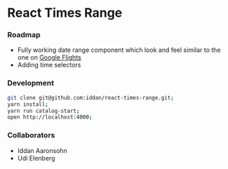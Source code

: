 # React Times Range

### Roadmap

- Fully working date range component which look and feel similar to the one on [Google Flights](https://flights.google.com)
- Adding time selectors

### Development

```bash
git clone git@github.com:iddan/react-times-range.git;
yarn install;
yarn run catalog-start;
open http://localhost:4000;
```

### Collaborators

- Iddan Aaronsohn
- Udi Elenberg
